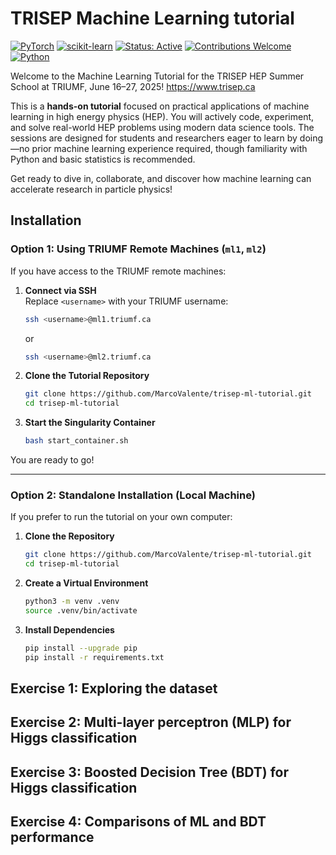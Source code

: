 # TRISEP Machine Learning tutorial
[![PyTorch](https://img.shields.io/badge/PyTorch-1.13%2B-ee4c2c.svg)](https://pytorch.org/)
[![scikit-learn](https://img.shields.io/badge/scikit--learn-1.3%2B-f7931e.svg)](https://scikit-learn.org/)
[![Status: Active](https://img.shields.io/badge/status-active-brightgreen.svg)]()
[![Contributions Welcome](https://img.shields.io/badge/contributions-welcome-blue.svg)]()
[![Python](https://img.shields.io/badge/python-3.12%2B-blue.svg)]()

Welcome to the Machine Learning Tutorial for the TRISEP HEP Summer School at TRIUMF, June 16–27, 2025!
https://www.trisep.ca

This is a **hands-on tutorial** focused on practical applications of machine learning in high energy physics (HEP). You will actively code, experiment, and solve real-world HEP problems using modern data science tools. The sessions are designed for students and researchers eager to learn by doing—no prior machine learning experience required, though familiarity with Python and basic statistics is recommended.

Get ready to dive in, collaborate, and discover how machine learning can accelerate research in particle physics!

## Installation

### Option 1: Using TRIUMF Remote Machines (`ml1`, `ml2`)

If you have access to the TRIUMF remote machines:

1. **Connect via SSH**  
    Replace `<username>` with your TRIUMF username:
    ```bash
    ssh <username>@ml1.triumf.ca
    ```
    or
    ```bash
    ssh <username>@ml2.triumf.ca
    ```

2. **Clone the Tutorial Repository**
    ```bash
    git clone https://github.com/MarcoValente/trisep-ml-tutorial.git
    cd trisep-ml-tutorial
    ```

3. **Start the Singularity Container**
    ```bash
    bash start_container.sh
    ```

You are ready to go!

---

### Option 2: Standalone Installation (Local Machine)

If you prefer to run the tutorial on your own computer:

1. **Clone the Repository**
    ```bash
    git clone https://github.com/MarcoValente/trisep-ml-tutorial.git
    cd trisep-ml-tutorial
    ```

2. **Create a Virtual Environment**
    ```bash
    python3 -m venv .venv
    source .venv/bin/activate
    ```

3. **Install Dependencies**
    ```bash
    pip install --upgrade pip
    pip install -r requirements.txt
    ```

## Exercise 1: Exploring the dataset

## Exercise 2: Multi-layer perceptron (MLP) for Higgs classification

## Exercise 3: Boosted Decision Tree (BDT) for Higgs classification

## Exercise 4: Comparisons of ML and BDT performance